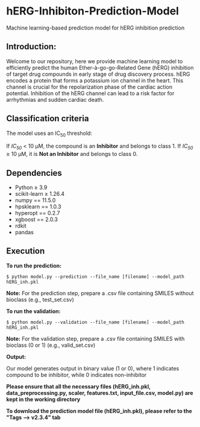 # hERG-Inhibiton-Prediction-Model
Machine learning-based prediction model for hERG inhibition prediction

## Introduction: ## 

Welcome to our repository, here we provide machine learning model to efficiently predict the human Ether-à-go-go-Related Gene (hERG) inhibition of target drug compounds in early stage of drug discovery process. hERG encodes a protein that forms a potassium ion channel in the heart. This channel is crucial for the repolarization phase of the cardiac action potential. Inhibition of the hERG channel can lead to a risk factor for arrhythmias and sudden cardiac death. 

## Classification criteria ##

The model uses an IC<sub>50</sub> threshold:

</strong> If <em>IC<sub>50</sub></em> < 10 μM, the compound is an <strong>Inhibitor</strong> and belongs to class 1. If <em>IC<sub>50</sub></em> ≥ 10 μM, it is <strong>Not an Inhibitor</strong> and belongs to class 0.

## Dependencies ##

- Python ≥ 3.9
- scikit-learn ≥ 1.26.4
- numpy == 11.5.0
- hpsklearn == 1.0.3
- hyperopt == 0.2.7
- xgboost == 2.0.3
- rdkit
- pandas

## Execution ##
**To run the prediction:**

```
$ python model.py --prediction --file_name [filename] --model_path hERG_inh.pkl
```
<strong>Note:</strong> For the prediction step, prepare a .csv file containing SMILES without bioclass (e.g., test_set.csv)

**To run the validation:**

```
$ python model.py --validation --file_name [filename] --model_path hERG_inh.pkl
```
<strong>Note:</strong> For the validation step, prepare a .csv file containing SMILES with bioclass (0 or 1) (e.g., valid_set.csv)

**Output:**

Our model generates output in binary value (1 or 0), where 1 indicates compound to be inhibitor, while 0 indicates non-inhibitor

 
**Please ensure that all the necessary files (hERG_inh.pkl, data_preprocessing.py, scaler, features.txt, input_file.csv, model.py) are kept in the working directory**

**To download the prediction model file (hERG_inh.pkl), please refer to the "Tags --> v2.3.4" tab**
